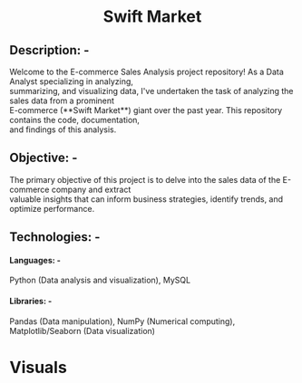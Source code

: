 <h1 align = "center">Swift Market</h1>
<h2>Description: -</h2>
Welcome to the E-commerce Sales Analysis project repository! As a Data Analyst specializing in analyzing,<br> summarizing, and visualizing data, I've undertaken the task of analyzing the sales data from a prominent <br>E-commerce (**Swift Market**) giant over the past year. This repository contains the code, documentation,<br> and findings of this analysis.
<h2>Objective: -</h2>
The primary objective of this project is to delve into the sales data of the E-commerce company and extract<br> valuable insights that can inform business strategies, identify trends, and optimize performance.
<h2>Technologies: -</h2>
<h4>Languages: -</h4>
Python (Data analysis and visualization), MySQL
<h4>Libraries: -</h4>
Pandas (Data manipulation), NumPy (Numerical computing), Matplotlib/Seaborn (Data visualization)
<h1>Visuals</h1>

